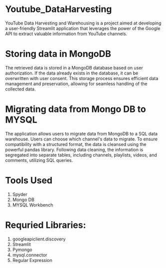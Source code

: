 # Youtube_DataHarvesting
YouTube Data Harvesting and Warehousing is a project aimed at developing a user-friendly Streamlit application that leverages the power of the Google API to extract valuable information from YouTube channels.

# Storing data in MongoDB
The retrieved data is stored in a MongoDB database based on user authorization. If the data already exists in the database, it can be overwritten with user consent. This storage process ensures efficient data management and preservation, allowing for seamless handling of the collected data.

# Migrating data from Mongo DB to MYSQL
The application allows users to migrate data from MongoDB to a SQL data warehouse. Users can choose which channel's data to migrate. To ensure compatibility with a structured format, the data is cleansed using the powerful pandas library. Following data cleaning, the information is segregated into separate tables, including channels, playlists, videos, and comments, utilizing SQL queries.

# Tools Used
 1. Spyder
 2. Mongo DB
 3. MYSQL Workbench

# Requried Libraries:
1. googleapiclient.discovery
2. Streamlit
3. Pymongo
4. mysql.connector
5. Regular Expression
